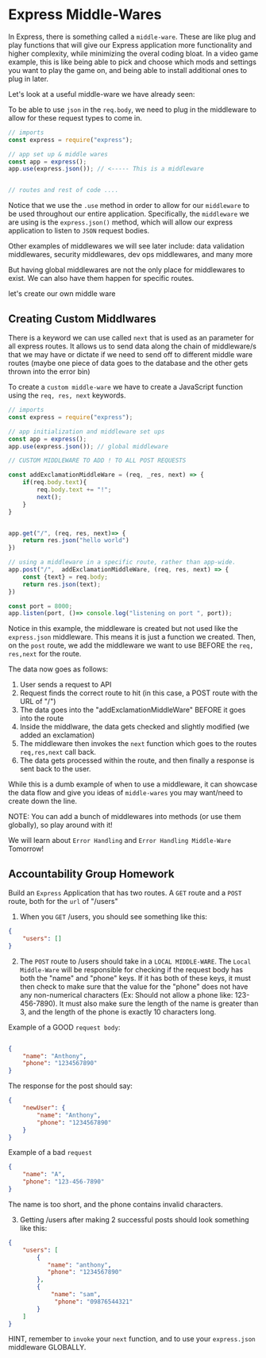 # Express Middle-Wares

In Express, there is something called a `middle-ware`. These are like plug and play functions that will give our Express application more functionality and higher complexity, while minimizing the overal coding bloat. In a video game example, this is like being able to pick and choose which mods and settings you want to play the game on, and being able to install additional ones to plug in later.


Let's look at a useful middle-ware we have already seen:

To be able to use `json` in the `req.body`, we need to plug in the middleware to allow for these request types to come in.

```js
// imports
const express = require("express");

// app set up & middle wares
const app = express();
app.use(express.json()); // <----- This is a middleware


// routes and rest of code ....
```

Notice that we use the `.use` method in order to allow for our `middleware` to be used throughout our entire application. Specifically, the `middleware` we are using is the `express.json()` method, which will allow our express application to listen to `JSON` request bodies.

Other examples of middlewares we will see later include: data validation middlewares, security middlewares, dev ops middlewares, and many more


But having global middlewares are not the only place for middlewares to exist. We can also have them happen for specific routes.

let's create our own middle ware

## Creating Custom Middlwares


There is a keyword we can use called `next` that is used as an parameter for all express routes. It allows us to send data along the chain of middleware/s that we may have or dictate if we need to send off to different middle ware routes (maybe one piece of data goes to the database and the other gets thrown into the error bin)

To create a `custom middle-ware` we have to create a JavaScript function using the `req, res, next` keywords.

```js
// imports
const express = require("express");

// app initialization and middleware set ups
const app = express();
app.use(express.json()); // global middleware

// CUSTOM MIDDLEWARE TO ADD ! TO ALL POST REQUESTS

const addExclamationMiddleWare = (req, _res, next) => {
    if(req.body.text){
        req.body.text += "!";
        next();
    }
}


app.get("/", (req, res, next)=> {
    return res.json("hello world")
})

// using a middleware in a specific route, rather than app-wide.
app.post("/",  addExclamationMiddleWare, (req, res, next) => {
    const {text} = req.body;
    return res.json(text);
})

const port = 8000;
app.listen(port, ()=> console.log("listening on port ", port));


```

Notice in this example, the middleware is created but not used like the `express.json` middleware. This means it is just a function we created. Then, on the `post` route, we add the middleware we want to use BEFORE the `req, res,next` for the route.

The data now goes as follows:

1. User sends a request to API
2. Request finds the correct route to hit (in this case, a POST route with the URL of "/")
3. The data goes into the "addExclamationMiddleWare" BEFORE it goes into the route
4. Inside the middlware, the data gets checked and slightly modified (we added an exclamation)
5. The middleware then invokes the `next` function which goes to the routes `req,res,next` call back.
6. The data gets processed within the route, and then finally a response is sent back to the user.


While this is a dumb example of when to use a middleware, it can showcase the data flow and give you ideas of `middle-wares` you may want/need to create down the line.

NOTE: You can add a bunch of middlewares into methods (or use them globally), so play around with it!

We will learn about `Error Handling` and `Error Handling Middle-Ware` Tomorrow!




## Accountability Group Homework

Build an `Express` Application that has two routes. A `GET` route and a `POST` route, both for the `url` of "/users"

1. When you `GET` /users, you should see something like this:

```json
{
    "users": []
}
```


2. The `POST` route to /users should take in a `LOCAL MIDDLE-WARE`. The `Local Middle-Ware` will be responsible for checking if the request body has both the "name" and "phone" keys. If it has both of these keys, it must then check to make sure that the value for the "phone" does not have any non-numerical characters (Ex: Should not allow a phone like: 123-456-7890). It must also make sure the length of the name is greater than 3, and the length of the phone is exactly 10 characters long.

Example of a GOOD `request body`:

```json

{
    "name": "Anthony",
    "phone": "1234567890"
}

```
The response for the post should say:

```json
{
    "newUser": {
        "name": "Anthony",
        "phone": "1234567890"
    }
}

```

Example of a bad `request`


```json
{
    "name": "A",
    "phone": "123-456-7890"
}

```
The name is too short, and the phone contains invalid characters.

3. Getting /users after making 2 successful posts should look something like this:

```json
{
    "users": [
        {
           "name": "anthony",
           "phone": "1234567890"
        },
        {
            "name": "sam",
             "phone": "09876544321"
        }
    ]
}

```



HINT, remember to `invoke` your `next` function, and to use your `express.json` middleware GLOBALLY.
